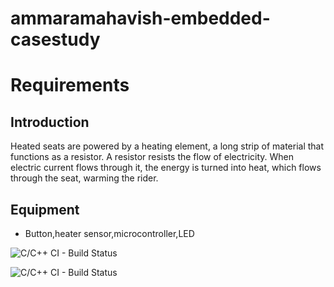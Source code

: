 # ammaramahavish-embedded-casestudy

# **Requirements**
## Introduction
Heated seats are powered by a heating element, a long strip of material that functions as a resistor. A resistor resists the flow of electricity. When electric current flows through it, the energy is turned into heat, which flows through the seat, warming the rider.

## Equipment
- Button,heater sensor,microcontroller,LED

![C/C++ CI - Build Status](https://www.code-inspector.com/project/28767/score/svg)


![C/C++ CI - Build Status](https://www.code-inspector.com/project/28767/status/svg)


